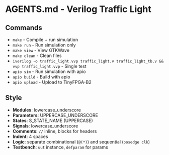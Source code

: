 # AGENTS.md - Verilog Traffic Light

## Commands
- `make` - Compile + run simulation
- `make run` - Run simulation only  
- `make view` - View GTKWave
- `make clean` - Clean files
- `iverilog -o traffic_light.vvp traffic_light.v traffic_light_tb.v && vvp traffic_light.vvp` - Single test
- `apio sim` - Run simulation with apio
- `apio build` - Build with apio
- `apio upload` - Upload to TinyFPGA-B2

## Style
- **Modules**: lowercase_underscore
- **Parameters**: UPPERCASE_UNDERSCORE
- **States**: S_STATE_NAME (UPPERCASE)
- **Signals**: lowercase_underscore
- **Comments**: `//` inline, blocks for headers
- **Indent**: 4 spaces
- **Logic**: separate combinational (`@(*)`) and sequential (`posedge clk`)
- **Testbench**: `uut` instance, `defparam` for params